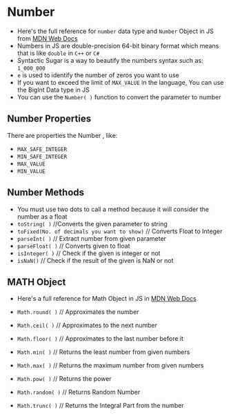 # Number
- Here's the full reference for `number` data type and `Number` Object in JS from [MDN Web Docs](https://developer.mozilla.org/en-US/docs/Web/JavaScript/Reference/Global_Objects/Number#number_encoding)
- Numbers in JS are double-precision 64-bit binary format which means that is like `double` in `C++` or `C#` 
- Syntactic Sugar is a way to beautify the numbers syntax such as: `1_000_000`
- `e` is used to identify the number of zeros you want to use
- If you want to exceed the limit of `MAX_VALUE` in the language, You can use the BigInt Data type in JS
- You can use the `Number( )` function to convert the parameter to number

## Number Properties
There are properties the Number , like:
  - `MAX_SAFE_INTEGER`
  - `MIN_SAFE_INTEGER`
  - `MAX_VALUE`
  - `MIN_VALUE`

## Number Methods
- You must use two dots to call a method because it will consider the number as a float
- `toString( )` //Converts the given parameter to string
- `toFixed(No. of decimals you want to show)` // Converts Float to Integer
- `parseInt( )` // Extract number from given parameter
- `parseFloat( )` // Converts given to float
- `isInteger( )` // Check if the given is integer or not
- `isNaN()` // Check if the result of the given is NaN or not

## MATH Object
- Here's a full reference for Math Object in JS in [MDN Web Docs](https://developer.mozilla.org/en-US/docs/Web/JavaScript/Reference/Global_Objects/Math)

- `Math.round( )` // Approximates the number
- `Math.ceil( )` // Approximates to the next number
- `Math.floor( )` // Approximates to the last number before it
- `Math.min( )` // Returns the least number from given numbers
- `Math.max( )` // Returns the maximum number from given numbers
- `Math.pow( )` // Returns the power
- `Math.random( )` // Returns Random Number
- `Math.trunc( )` // Returns the Integral Part from the number
